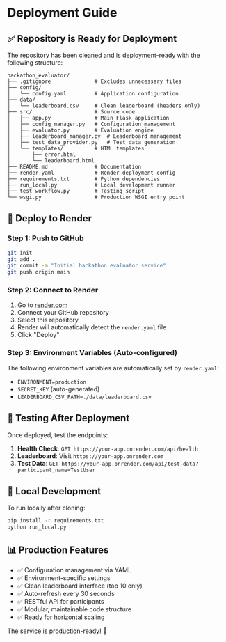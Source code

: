 # Deployment Guide

## ✅ Repository is Ready for Deployment

The repository has been cleaned and is deployment-ready with the following structure:

```
hackathon_evaluator/
├── .gitignore              # Excludes unnecessary files
├── config/
│   └── config.yaml         # Application configuration
├── data/
│   └── leaderboard.csv     # Clean leaderboard (headers only)
├── src/                    # Source code
│   ├── app.py              # Main Flask application
│   ├── config_manager.py   # Configuration management
│   ├── evaluator.py        # Evaluation engine
│   ├── leaderboard_manager.py  # Leaderboard management
│   ├── test_data_provider.py   # Test data generation
│   └── templates/          # HTML templates
│       ├── error.html
│       └── leaderboard.html
├── README.md               # Documentation
├── render.yaml             # Render deployment config
├── requirements.txt        # Python dependencies
├── run_local.py            # Local development runner
├── test_workflow.py        # Testing script
└── wsgi.py                 # Production WSGI entry point
```

## 🚀 Deploy to Render

### Step 1: Push to GitHub
```bash
git init
git add .
git commit -m "Initial hackathon evaluator service"
git push origin main
```

### Step 2: Connect to Render
1. Go to [render.com](https://render.com)
2. Connect your GitHub repository
3. Select this repository
4. Render will automatically detect the `render.yaml` file
5. Click "Deploy"

### Step 3: Environment Variables (Auto-configured)
The following environment variables are automatically set by `render.yaml`:
- `ENVIRONMENT=production`
- `SECRET_KEY` (auto-generated)
- `LEADERBOARD_CSV_PATH=./data/leaderboard.csv`

## 🧪 Testing After Deployment

Once deployed, test the endpoints:

1. **Health Check**: `GET https://your-app.onrender.com/api/health`
2. **Leaderboard**: Visit `https://your-app.onrender.com`
3. **Test Data**: `GET https://your-app.onrender.com/api/test-data?participant_name=TestUser`

## 🔧 Local Development

To run locally after cloning:
```bash
pip install -r requirements.txt
python run_local.py
```

## 📊 Production Features

- ✅ Configuration management via YAML
- ✅ Environment-specific settings
- ✅ Clean leaderboard interface (top 10 only)
- ✅ Auto-refresh every 30 seconds
- ✅ RESTful API for participants
- ✅ Modular, maintainable code structure
- ✅ Ready for horizontal scaling

The service is production-ready! 🎉